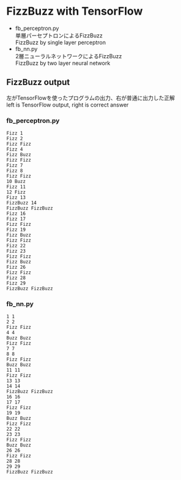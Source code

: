 # FizzBuzz with TensorFlow

- fb_perceptron.py  
  単層パーセプトロンによるFizzBuzz  
  FizzBuzz by single layer perceptron    
- fb_nn.py  
  2層ニューラルネットワークによるFizzBuzz  
  FizzBuzz by two layer neural network  


## FizzBuzz output

左がTensorFlowを使ったプログラムの出力、右が普通に出力した正解    
left is TensorFlow output, right is correct answer    


### fb_perceptron.py

```
Fizz 1
Fizz 2
Fizz Fizz
Fizz 4
Fizz Buzz
Fizz Fizz
Fizz 7
Fizz 8
Fizz Fizz
10 Buzz
Fizz 11
12 Fizz
Fizz 13
FizzBuzz 14
FizzBuzz FizzBuzz
Fizz 16
Fizz 17
Fizz Fizz
Fizz 19
Fizz Buzz
Fizz Fizz
Fizz 22
Fizz 23
Fizz Fizz
Fizz Buzz
Fizz 26
Fizz Fizz
Fizz 28
Fizz 29
FizzBuzz FizzBuzz
```

### fb_nn.py

```
1 1
2 2
Fizz Fizz
4 4
Buzz Buzz
Fizz Fizz
7 7
8 8
Fizz Fizz
Buzz Buzz
11 11
Fizz Fizz
13 13
14 14
FizzBuzz FizzBuzz
16 16
17 17
Fizz Fizz
19 19
Buzz Buzz
Fizz Fizz
22 22
23 23
Fizz Fizz
Buzz Buzz
26 26
Fizz Fizz
28 28
29 29
FizzBuzz FizzBuzz
```

